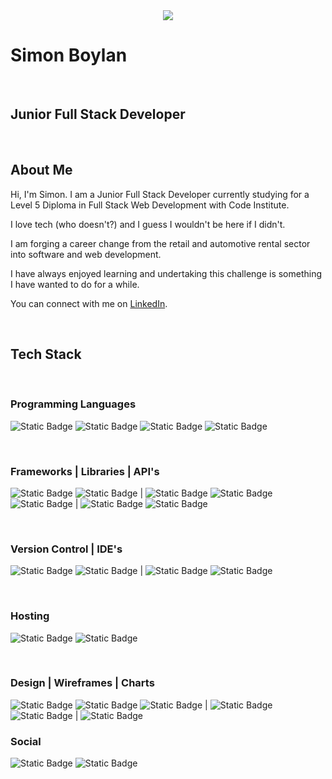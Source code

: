 <center>
  <img src="./assets/images/Boderg-neon.png">
</center>


# Simon Boylan

<br>

## Junior Full Stack Developer

<br>

## About Me

Hi, I'm Simon. I am a Junior Full Stack Developer currently studying for a Level 5 Diploma in Full Stack Web Development with Code Institute.

I love tech (who doesn't?) and I guess I wouldn't be here if I didn't.

I am forging a career change from the retail and automotive rental sector into software and web development.

I have always enjoyed learning and undertaking this challenge is something I have wanted to do for a while.

You can connect with me on [LinkedIn](www.linkedin.com/in/simon-boylan).

<br>

## Tech Stack

<br>

### Programming Languages
![Static Badge](https://img.shields.io/badge/HTML5-%233c3c3c?logo=html5)
![Static Badge](https://img.shields.io/badge/CSS3-%233c3c3c?logo=css3&logoColor=%231572b6)
![Static Badge](https://img.shields.io/badge/JavaScript-%233c3c3c?logo=javascript)
![Static Badge](https://img.shields.io/badge/Python-%233c3c3c?logo=python)

<br>

### Frameworks | Libraries | API's
![Static Badge](https://img.shields.io/badge/Bootstrap-%233c3c3c?logo=bootstrap)
![Static Badge](https://img.shields.io/badge/Materialize-3c3c3c?logo=Materialize)
|
![Static Badge](https://img.shields.io/badge/jQuery-%233c3c3c?logo=jquery&logoColor=%230769ad)
![Static Badge](https://img.shields.io/badge/Flask-%233c3c3c?logo=Flask)
![Static Badge](https://img.shields.io/badge/Font%20Awesome-%233c3c3c?logo=fontawesome)
|
![Static Badge](https://img.shields.io/badge/OpenWeatherMap-%233c3c3c?logo=openweathermap)
![Static Badge](https://img.shields.io/badge/GoogleMaps-%233c3c3c?logo=googlemaps)

<br>

### Version Control | IDE's
![Static Badge](https://img.shields.io/badge/Git-%233c3c3c?logo=git)
![Static Badge](https://img.shields.io/badge/GitHub-%233c3c3c?logo=github)
|
![Static Badge](https://img.shields.io/badge/VSCode-%233c3c3c?logo=visualstudiocode&logoColor=%23007acc)
![Static Badge](https://img.shields.io/badge/ReplIt-%233c3c3c?logo=replit)

<br>

### Hosting
![Static Badge](https://img.shields.io/badge/GitHubPages-%233c3c3c?logo=githubpages)
![Static Badge](https://img.shields.io/badge/Heroku-3c3c3c?logo=Heroku)


<br>

### Design | Wireframes | Charts
![Static Badge](https://img.shields.io/badge/Affinity%20Photo-%233c3c3c?logo=affinity%20photo&logoColor=%23f088ff)
![Static Badge](https://img.shields.io/badge/Gimp-%233c3c3c?logo=gimp&logoColor=%235c5543)
![Static Badge](https://img.shields.io/badge/Krita-%233c3c3c?logo=krita)
|
![Static Badge](https://img.shields.io/badge/Balsamiq-%233c3c3c?logo=balsamiq)
![Static Badge](https://img.shields.io/badge/Pencil-%233c3c3c?logo=pencil)
|
![Static Badge](https://img.shields.io/badge/Lucid%20Chart-3c3c3c?logo=Lucid%20Chart)
<br>

### Social
![Static Badge](https://img.shields.io/badge/LinkedIn-%233c3c3c?logo=linkedin&logoColor=%230a66c2)
![Static Badge](https://img.shields.io/badge/Slack-%233c3c3c?logo=slack&logoColor=%234a154b)


<!--
**boderg/boderg** is a ✨ _special_ ✨ repository because its `README.md` (this file) appears on your GitHub profile.

Here are some ideas to get you started:

- 🔭 I’m currently working on ...
- 🌱 I’m currently learning ...
- 👯 I’m looking to collaborate on ...
- 🤔 I’m looking for help with ...
- 💬 Ask me about ...
- 📫 How to reach me: ...
- 😄 Pronouns: ...
- ⚡ Fun fact: ...
-->
